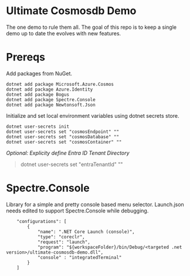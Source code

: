 # Ultimate Cosmosdb Demo
The one demo to rule them all. The goal of this repo is to keep a single demo up to date the evolves with new features.

# Prereqs
Add packages from NuGet.
```
dotnet add package Microsoft.Azure.Cosmos
dotnet add package Azure.Identity
dotnet add package Bogus
dotnet add package Spectre.Console
dotnet add package Newtonsoft.Json
```
Initialize and set local environment variables using dotnet secrets store.
```
dotnet user-secrets init
dotnet user-secrets set "cosmosEndpoint" ""
dotnet user-secrets set "cosmosDatabase" ""
dotnet user-secrets set "cosmosContainer" ""
```

*Optional: Explicity define Entra ID Tenant Directory*

>dotnet user-secrets set "entraTenantId" ""

# Spectre.Console
Library for a simple and pretty console based menu selector.
Launch.json needs edited to support Spectre.Console while debugging.

```
    "configurations": [
        {
            "name": ".NET Core Launch (console)",
            "type": "coreclr",
            "request": "launch",
            "program": "${workspaceFolder}/bin/Debug/<targeted .net version>/ultimate-cosmosdb-demo.dll",
            "console" : "integratedTerminal"
        }
    ]
```